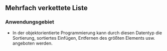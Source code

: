 
## Mehrfach verkettete Liste
### Anwendungsgebiet
- In der objektorientierte Programmierung kann durch diesen Datentyp die Sortierung, sortiertes Einfügen, Entfernen des größten Elements usw. angeboten werden.